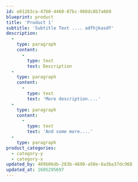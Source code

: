 ```yaml
---
id: e81263ca-4760-4460-87bc-968dc8b7a660
blueprint: product
title: 'Product 1'
subtitle: 'Subtitle Text .... adfhjkasdf'
description:
  -
    type: paragraph
    content:
      -
        type: text
        text: Description
  -
    type: paragraph
    content:
      -
        type: text
        text: 'More description....'
  -
    type: paragraph
    content:
      -
        type: text
        text: 'And some more....'
  -
    type: paragraph
product_categories:
  - category-y
  - category-x
updated_by: 489b06db-283b-4690-a50e-8a3ba37dc968
updated_at: 1685295697
---
```

